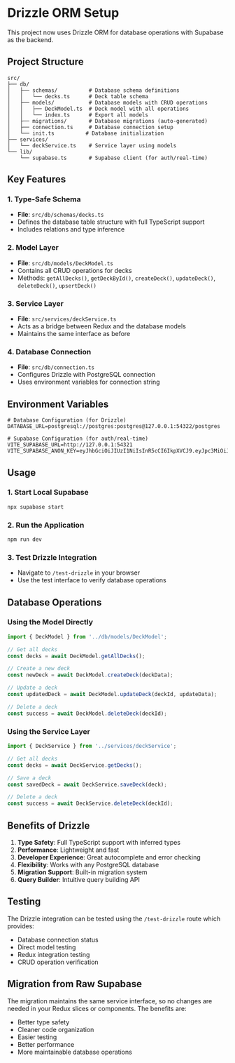 # Drizzle ORM Setup

This project now uses Drizzle ORM for database operations with Supabase as the backend.

## Project Structure

```
src/
├── db/
│   ├── schemas/          # Database schema definitions
│   │   └── decks.ts      # Deck table schema
│   ├── models/           # Database models with CRUD operations
│   │   ├── DeckModel.ts  # Deck model with all operations
│   │   └── index.ts      # Export all models
│   ├── migrations/       # Database migrations (auto-generated)
│   ├── connection.ts     # Database connection setup
│   └── init.ts          # Database initialization
├── services/
│   └── deckService.ts    # Service layer using models
└── lib/
    └── supabase.ts       # Supabase client (for auth/real-time)
```

## Key Features

### 1. Type-Safe Schema
- **File**: `src/db/schemas/decks.ts`
- Defines the database table structure with full TypeScript support
- Includes relations and type inference

### 2. Model Layer
- **File**: `src/db/models/DeckModel.ts`
- Contains all CRUD operations for decks
- Methods: `getAllDecks()`, `getDeckById()`, `createDeck()`, `updateDeck()`, `deleteDeck()`, `upsertDeck()`

### 3. Service Layer
- **File**: `src/services/deckService.ts`
- Acts as a bridge between Redux and the database models
- Maintains the same interface as before

### 4. Database Connection
- **File**: `src/db/connection.ts`
- Configures Drizzle with PostgreSQL connection
- Uses environment variables for connection string

## Environment Variables

```env
# Database Configuration (for Drizzle)
DATABASE_URL=postgresql://postgres:postgres@127.0.0.1:54322/postgres

# Supabase Configuration (for auth/real-time)
VITE_SUPABASE_URL=http://127.0.0.1:54321
VITE_SUPABASE_ANON_KEY=eyJhbGciOiJIUzI1NiIsInR5cCI6IkpXVCJ9.eyJpc3MiOiJzdXBhYmFzZS1kZW1vIiwicm9sZSI6ImFub24iLCJleHAiOjE5ODM4MTI5OTZ9.CRXP1A7WOeoJeXxjNni43kdQwgnWNReilDMblYTn_I0
```

## Usage

### 1. Start Local Supabase
```bash
npx supabase start
```

### 2. Run the Application
```bash
npm run dev
```

### 3. Test Drizzle Integration
- Navigate to `/test-drizzle` in your browser
- Use the test interface to verify database operations

## Database Operations

### Using the Model Directly
```typescript
import { DeckModel } from '../db/models/DeckModel';

// Get all decks
const decks = await DeckModel.getAllDecks();

// Create a new deck
const newDeck = await DeckModel.createDeck(deckData);

// Update a deck
const updatedDeck = await DeckModel.updateDeck(deckId, updateData);

// Delete a deck
const success = await DeckModel.deleteDeck(deckId);
```

### Using the Service Layer
```typescript
import { DeckService } from '../services/deckService';

// Get all decks
const decks = await DeckService.getDecks();

// Save a deck
const savedDeck = await DeckService.saveDeck(deck);

// Delete a deck
const success = await DeckService.deleteDeck(deckId);
```

## Benefits of Drizzle

1. **Type Safety**: Full TypeScript support with inferred types
2. **Performance**: Lightweight and fast
3. **Developer Experience**: Great autocomplete and error checking
4. **Flexibility**: Works with any PostgreSQL database
5. **Migration Support**: Built-in migration system
6. **Query Builder**: Intuitive query building API

## Testing

The Drizzle integration can be tested using the `/test-drizzle` route which provides:
- Database connection status
- Direct model testing
- Redux integration testing
- CRUD operation verification

## Migration from Raw Supabase

The migration maintains the same service interface, so no changes are needed in your Redux slices or components. The benefits are:
- Better type safety
- Cleaner code organization
- Easier testing
- Better performance
- More maintainable database operations

